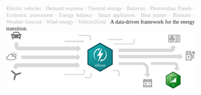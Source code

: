 <!-- More electric vehicles, heat pumps and renewable energies are excellent opportunities to achieve a more sustainable energy system, but there are also challenges ahead. As the mismatch between production and consumption of energy increases, there will be need for a data-driven framework that process the information from the different elements of the energy system. -->
<div style = "text-align:justify;">
<span style="font-family: 'Source Sans Pro'; color:#b9b9b9;">
Electric vehicles · Demand response · Thermal storage ·  Batteries · Photovoltaic Panels · Economic assessment · Energy balance · Smart appliances · Heat pumps · Biomass · Weather forecast ·  Wind energy · Vehicle2Grid · 
</span>
<span style="font-family: 'Source Sans Pro';"> 
A data-driven framework for the energy transition.
</span>
</div>

<span style="margin-bottom:-50px"> 
</span>


<div class="broadImage">
<img src="../../app/www/images/main-banner.png">
</div>

